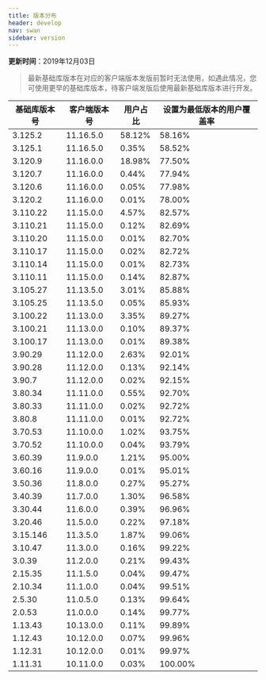 ```yaml
---
title: 版本分布
header: develop
nav: swan
sidebar: version
---
```

**更新时间**：2019年12月03日

> 最新基础库版本在对应的客户端版本发版前暂时无法使用，如遇此情况，您可使用更早的基础库版本，待客户端发版后使用最新基础库版本进行开发。
 
|基础库版本号|客户端版本号|用户占比|设置为最低版本的用户覆盖率|
|---|---|---|---|
|3.125.2|11.16.5.0|58.12%|58.16%|
|3.125.1|11.16.5.0|0.35%|58.52%|
|3.120.9|11.16.0.0|18.98%|77.50%|
|3.120.7|11.16.0.0|0.44%|77.94%|
|3.120.6|11.16.0.0|0.05%|77.98%|
|3.120.2|11.16.0.0|0.01%|78.00%|
|3.110.22|11.15.0.0|4.57%|82.57%|
|3.110.21|11.15.0.0|0.12%|82.69%|
|3.110.20|11.15.0.0|0.01%|82.70%|
|3.110.17|11.15.0.0|0.02%|82.72%|
|3.110.14|11.15.0.0|0.01%|82.73%|
|3.110.11|11.15.0.0|0.14%|82.87%|
|3.105.27|11.13.5.0|3.01%|85.88%|
|3.105.25|11.13.5.0|0.05%|85.93%|
|3.100.22|11.13.0.0|3.35%|89.27%|
|3.100.21|11.13.0.0|0.10%|89.37%|
|3.100.17|11.13.0.0|0.01%|89.38%|
|3.90.29|11.12.0.0|2.63%|92.01%|
|3.90.28|11.12.0.0|0.13%|92.14%|
|3.90.7|11.12.0.0|0.02%|92.15%|
|3.80.34|11.11.0.0|0.55%|92.70%|
|3.80.33|11.11.0.0|0.02%|92.72%|
|3.80.8|11.11.0.0|0.01%|92.72%|
|3.70.53|11.10.0.0|1.02%|93.75%|
|3.70.52|11.10.0.0|0.04%|93.79%|
|3.60.39|11.9.0.0|1.21%|95.00%|
|3.60.16|11.9.0.0|0.01%|95.01%|
|3.50.36|11.8.0.0|0.27%|95.27%|
|3.40.39|11.7.0.0|1.30%|96.58%|
|3.30.44|11.6.0.0|0.39%|96.96%|
|3.20.46|11.5.0.0|0.22%|97.18%|
|3.15.146|11.3.5.0|1.87%|99.06%|
|3.10.47|11.3.0.0|0.16%|99.22%|
|3.0.39|11.2.0.0|0.21%|99.43%|
|2.15.35|11.1.5.0|0.04%|99.47%|
|2.10.34|11.1.0.0|0.04%|99.51%|
|2.5.30|11.0.5.0|0.13%|99.64%|
|2.0.53|11.0.0.0|0.14%|99.77%|
|1.13.43|10.13.0.0|0.11%|99.89%|
|1.12.43|10.12.0.0|0.07%|99.96%|
|1.12.31|10.12.0.0|0.01%|99.97%|
|1.11.31|10.11.0.0|0.03%|100.00%|